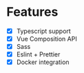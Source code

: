 # Features
- [x] Typescript support
- [x] Vue Composition API
- [x] Sass
- [x] Eslint + Prettier
- [x] Docker integration
